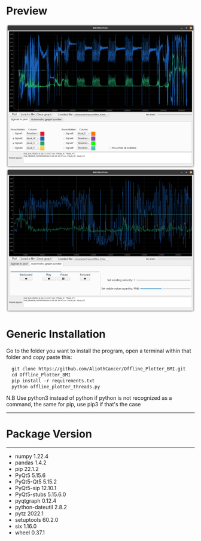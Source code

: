 # Preview
![alt text](https://github.com/AliothCancer/Offline_Plotter_BMI/blob/main/preview/offline_plotter_1)
![alt text](https://github.com/AliothCancer/Offline_Plotter_BMI/blob/main/preview/offline_plotter_2)

# Generic Installation

Go to the folder you want to install the program, open a terminal within that folder and copy paste this:
      
      git clone https://github.com/AliothCancer/Offline_Plotter_BMI.git
      cd Offline_Plotter_BMI
      pip install -r requirements.txt
      python offline_plotter_threads.py
N.B Use python3 instead of python if python is not recognized as a command, the same for pip, use pip3 if that's the case

--------------- --------

# Package         Version

--------------- --------
- numpy           1.22.4
- pandas          1.4.2
- pip             22.1.2
- PyQt5           5.15.6
- PyQt5-Qt5       5.15.2
- PyQt5-sip       12.10.1
- PyQt5-stubs     5.15.6.0
- pyqtgraph       0.12.4
- python-dateutil 2.8.2
- pytz            2022.1
- setuptools      60.2.0
- six             1.16.0
- wheel           0.37.1
